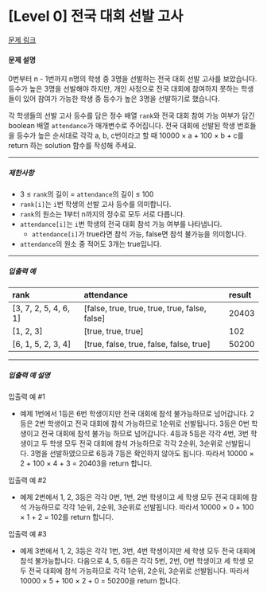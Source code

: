 # [Level 0] 전국 대회 선발 고사

[문제 링크](https://school.programmers.co.kr/learn/courses/30/lessons/181851)

#### 문제 설명

0번부터 n - 1번까지 n명의 학생 중 3명을 선발하는 전국 대회 선발 고사를 보았습니다. 등수가 높은 3명을 선발해야 하지만, 개인 사정으로 전국 대회에 참여하지 못하는 학생들이 있어 참여가 가능한 학생 중 등수가 높은 3명을 선발하기로 했습니다.

각 학생들의 선발 고사 등수를 담은 정수 배열 ```rank```와 전국 대회 참여 가능 여부가 담긴 boolean 배열 ```attendance```가 매개변수로 주어집니다. 전국 대회에 선발된 학생 번호들을 등수가 높은 순서대로 각각 a, b, c번이라고 할 때 10000 × a + 100 × b + c를 return 하는 solution 함수를 작성해 주세요.

---

##### 제한사항

- 3 ≤ ```rank```의 길이 = ```attendance```의 길이 ≤ 100
- ```rank[i]```는 ```i```번 학생의 선발 고사 등수를 의미합니다.
- ```rank```의 원소는 1부터 n까지의 정수로 모두 서로 다릅니다.
- ```attendance[i]```는 ```i```번 학생의 전국 대회 참석 가능 여부를 나타냅니다.
  - ```attendance[i]```가 true라면 참석 가능, false면 참석 불가능을 의미합니다.
- ```attendance```의 원소 중 적어도 3개는 true입니다.

---

##### 입출력 예

|rank|attendance|result|
|:---|:---|:---|
|[3, 7, 2, 5, 4, 6, 1]|[false, true, true, true, true, false, false]|20403|
|[1, 2, 3]|[true, true, true]|102|
|[6, 1, 5, 2, 3, 4]|[true, false, true, false, false, true]|50200|

---

##### 입출력 예 설명

입출력 예 #1

- 예제 1번에서 1등은 6번 학생이지만 전국 대회에 참석 불가능하므로 넘어갑니다. 2등은 2번 학생이고 전국 대회에 참석 가능하므로 1순위로 선발됩니다. 3등은 0번 학생이고 전국 대회에 참석 불가능 하므로 넘어갑니다. 4등과 5등은 각각 4번, 3번 학생이고 두 학생 모두 전국 대회에 참석 가능하므로 각각 2순위, 3순위로 선발됩니다. 3명을 선발하였으므로 6등과 7등은 확인하지 않아도 됩니다. 따라서 10000 × 2 + 100 × 4 + 3 = 20403을 return 합니다.

입출력 예 #2

- 예제 2번에서 1, 2, 3등은 각각 0번, 1번, 2번 학생이고 세 학생 모두 전국 대회에 참석 가능하므로 각각 1순위, 2순위, 3순위로 선발됩니다. 따라서 10000 × 0 + 100 × 1 + 2 = 102를 return 합니다.

입출력 예 #3

- 예제 3번에서 1, 2, 3등은 각각 1번, 3번, 4번 학생이지만 세 학생 모두 전국 대회에 참석 불가능합니다. 다음으로 4, 5, 6등은 각각 5번, 2번, 0번 학생이고 세 학생 모두 전국 대회에 참석 가능하므로 각각 1순위, 2순위, 3순위로 선발됩니다. 따라서 10000 × 5 + 100 × 2 + 0 = 50200을 return 합니다.
